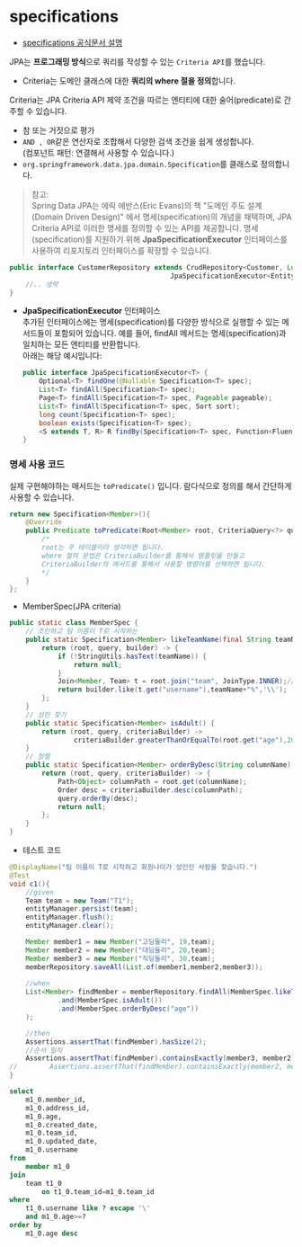 # specifications
+ [specifications 공식문서 설명](https://docs.spring.io/spring-data/jpa/reference/jpa/specifications.html)

JPA는 **프로그래밍 방식**으로 쿼리를 작성할 수 있는 `Criteria API`를 했습니다.

+ Criteria는 도메인 클래스에 대한 **쿼리의 where 절을 정의**합니다.

Criteria는 JPA Criteria API 제약 조건을 따르는 엔티티에 대한 술어(predicate)로 간주할 수 있습니다.
+ 참 또는 거짓으로 평가
+ `AND , OR`같은 연산자로 조합해서 다양한 검색 조건을 쉽게 생성합니다.  
  (컴포넌트 패턴: 연결해서 사용할 수 있습니다.)  
+ `org.springframework.data.jpa.domain.Specification`를 클래스로 정의합니다.

> 참고:  
Spring Data JPA는 에릭 에반스(Eric Evans)의 책 "도메인 주도 설계(Domain Driven Design)"
에서 명세(specification)의 개념을 채택하며, JPA Criteria API로 이러한 명세를 정의할 수 
있는 API를 제공합니다. 명세(specification)를 지원하기 위해 **JpaSpecificationExecutor**
인터페이스를 사용하여 리포지토리 인터페이스를 확장할 수 있습니다.  
>  
  
```Java
public interface CustomerRepository extends CrudRepository<Customer, Long>, 
                                        JpaSpecificationExecutor<EntityClass> {
    //.. 생략
}
```  
+ **JpaSpecificationExecutor** 인터페이스  
    추가된 인터페이스에는 명세(specification)를 다양한 방식으로 실행할 수 있는 메서드들이 포함되어 있습니다. 
    예를 들어, findAll 메서드는 명세(specification)과 일치하는 모든 엔티티를 반환합니다.  
    아래는 해당 예시입니다:  
    ```Java
    public interface JpaSpecificationExecutor<T> {
        Optional<T> findOne(@Nullable Specification<T> spec); 
        List<T> findAll(Specification<T> spec);
        Page<T> findAll(Specification<T> spec, Pageable pageable); 
        List<T> findAll(Specification<T> spec, Sort sort);
        long count(Specification<T> spec); 
        boolean exists(Specification<T> spec);
        <S extends T, R> R findBy(Specification<T> spec, Function<FluentQuery.FetchableFluentQuery<S>, R> queryFunction);
    }
    ```  
### 명세 사용 코드
실제 구현해야하는 매서드는 `toPredicate()` 입니다. 
람다식으로 정의를 해서 간단하게 사용할 수 있습니다.
```Java
return new Specification<Member>(){
    @Override
    public Predicate toPredicate(Root<Member> root, CriteriaQuery<?> query, CriteriaBuilder criteriaBuilder) {
        /*
        root는 주 테이블이라 생각하면 됩니다.
        where 절의 문법은 CriteriaBuilder를 통해서 템플릿을 만들고
        CriteriaBuilder의 메서드를 통해서 사용할 명령어를 선택하면 됩니다.
        */
    }
};
```
+ MemberSpec(JPA criteria)
```Java
public static class MemberSpec {
    // 조인하고 팀 이름이 T로 시작하는
    public static Specification<Member> likeTeamName(final String teamName) {
        return (root, query, builder) -> {
            if (!StringUtils.hasText(teamName)) {
                return null;
            }
            Join<Member, Team> t = root.join("team", JoinType.INNER);// 이너조인
            return builder.like(t.get("username"),teamName+"%",'\\');
        };
    }
    // 성인 찾기
    public static Specification<Member> isAdult() {
        return (root, query, criteriaBuilder) ->
                criteriaBuilder.greaterThanOrEqualTo(root.get("age"),20);
    }
    // 정렬
    public static Specification<Member> orderByDesc(String columnName) {
        return (root, query, criteriaBuilder) -> {
            Path<Object> columnPath = root.get(columnName);
            Order desc = criteriaBuilder.desc(columnPath);
            query.orderBy(desc);
            return null;
        };
    }
}
```  
+ 테스트 코드
```Java
@DisplayName("팀 이름이 T로 시작하고 회원나이가 성인인 사람을 찾습니다.")
@Test
void c1(){
    //given
    Team team = new Team("T1");
    entityManager.persist(team);
    entityManager.flush();
    entityManager.clear();

    Member member1 = new Member("고딩둘리", 19,team);
    Member member2 = new Member("대딩둘리", 20,team);
    Member member3 = new Member("직딩둘리", 30,team);
    memberRepository.saveAll(List.of(member1,member2,member3));
    
    //when
    List<Member> findMember = memberRepository.findAll(MemberSpec.likeTeamName("T")
            .and(MemberSpec.isAdult())
            .and(MemberSpec.orderByDesc("age"))
    );

    //then
    Assertions.assertThat(findMember).hasSize(2);
    //순서 일치
    Assertions.assertThat(findMember).containsExactly(member3, member2);
//        Assertions.assertThat(findMember).containsExactly(member2, member3);
}
```  
```SQL
select
    m1_0.member_id,
    m1_0.address_id,
    m1_0.age,
    m1_0.created_date,
    m1_0.team_id,
    m1_0.updated_date,
    m1_0.username 
from
    member m1_0 
join
    team t1_0 
        on t1_0.team_id=m1_0.team_id 
where
    t1_0.username like ? escape '\' 
    and m1_0.age>=? 
order by
    m1_0.age desc
```